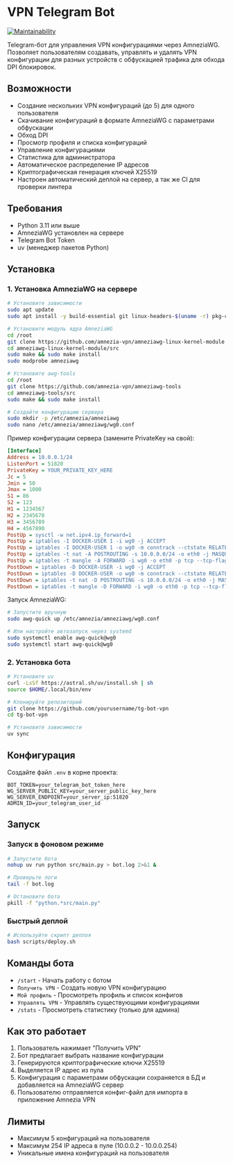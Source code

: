# VPN Telegram Bot

[![Maintainability](https://qlty.sh/gh/inasekin/projects/tg-bot-vpn/maintainability.svg)](https://qlty.sh/gh/inasekin/projects/tg-bot-vpn)

Telegram-бот для управления VPN конфигурациями через AmneziaWG. Позволяет пользователям создавать, управлять и удалять VPN конфигурации для разных устройств с обфускацией трафика для обхода DPI блокировок.

## Возможности

- Создание нескольких VPN конфигураций (до 5) для одного пользователя
- Скачивание конфигураций в формате AmneziaWG с параметрами обфускации
- Обход DPI
- Просмотр профиля и списка конфигураций
- Управление конфигурациями
- Статистика для администратора
- Автоматическое распределение IP адресов
- Криптографическая генерация ключей X25519
- Настроен автоматический деплой на сервер, а так же CI для проверки линтера

## Требования

- Python 3.11 или выше
- AmneziaWG установлен на сервере
- Telegram Bot Token
- uv (менеджер пакетов Python)

## Установка

### 1. Установка AmneziaWG на сервере

```bash
# Установите зависимости
sudo apt update
sudo apt install -y build-essential git linux-headers-$(uname -r) pkg-config libmnl-dev

# Установите модуль ядра AmneziaWG
cd /root
git clone https://github.com/amnezia-vpn/amneziawg-linux-kernel-module
cd amneziawg-linux-kernel-module/src
sudo make && sudo make install
sudo modprobe amneziawg

# Установите awg-tools
cd /root
git clone https://github.com/amnezia-vpn/amneziawg-tools
cd amneziawg-tools/src
sudo make && sudo make install

# Создайте конфигурацию сервера
sudo mkdir -p /etc/amnezia/amneziawg
sudo nano /etc/amnezia/amneziawg/wg0.conf
```

Пример конфигурации сервера (замените PrivateKey на свой):

```ini
[Interface]
Address = 10.0.0.1/24
ListenPort = 51820
PrivateKey = YOUR_PRIVATE_KEY_HERE
Jc = 5
Jmin = 50
Jmax = 1000
S1 = 86
S2 = 123
H1 = 1234567
H2 = 2345678
H3 = 3456789
H4 = 4567890
PostUp = sysctl -w net.ipv4.ip_forward=1
PostUp = iptables -I DOCKER-USER 1 -i wg0 -j ACCEPT
PostUp = iptables -I DOCKER-USER 1 -o wg0 -m conntrack --ctstate RELATED,ESTABLISHED -j ACCEPT
PostUp = iptables -t nat -A POSTROUTING -s 10.0.0.0/24 -o eth0 -j MASQUERADE
PostUp = iptables -t mangle -A FORWARD -i wg0 -o eth0 -p tcp --tcp-flags SYN,RST SYN -j TCPMSS --clamp-mss-to-pmtu
PostDown = iptables -D DOCKER-USER -i wg0 -j ACCEPT
PostDown = iptables -D DOCKER-USER -o wg0 -m conntrack --ctstate RELATED,ESTABLISHED -j ACCEPT
PostDown = iptables -t nat -D POSTROUTING -s 10.0.0.0/24 -o eth0 -j MASQUERADE
PostDown = iptables -t mangle -D FORWARD -i wg0 -o eth0 -p tcp --tcp-flags SYN,RST SYN -j TCPMSS --clamp-mss-to-pmtu
```

Запуск AmneziaWG:

```bash
# Запустите вручную
sudo awg-quick up /etc/amnezia/amneziawg/wg0.conf

# Или настройте автозапуск через systemd
sudo systemctl enable awg-quick@wg0
sudo systemctl start awg-quick@wg0
```

### 2. Установка бота

```bash
# Установите uv
curl -LsSf https://astral.sh/uv/install.sh | sh
source $HOME/.local/bin/env

# Клонируйте репозиторий
git clone https://github.com/yourusername/tg-bot-vpn
cd tg-bot-vpn

# Установите зависимости
uv sync
```

## Конфигурация

Создайте файл `.env` в корне проекта:

```env
BOT_TOKEN=your_telegram_bot_token_here
WG_SERVER_PUBLIC_KEY=your_server_public_key_here
WG_SERVER_ENDPOINT=your_server_ip:51820
ADMIN_ID=your_telegram_user_id
```

## Запуск

### Запуск в фоновом режиме

```bash
# Запустите бота
nohup uv run python src/main.py > bot.log 2>&1 &

# Проверьте логи
tail -f bot.log

# Остановите бота
pkill -f "python.*src/main.py"
```

### Быстрый деплой

```bash
# Используйте скрипт деплоя
bash scripts/deploy.sh
```

## Команды бота

- `/start` - Начать работу с ботом
- `Получить VPN` - Создать новую VPN конфигурацию
- `Мой профиль` - Просмотреть профиль и список конфигов
- `Управлять VPN` - Управлять существующими конфигурациями
- `/stats` - Просмотреть статистику (только для админа)

## Как это работает

1. Пользователь нажимает "Получить VPN"
2. Бот предлагает выбрать название конфигурации
3. Генерируются криптографические ключи X25519
4. Выделяется IP адрес из пула
5. Конфигурация с параметрами обфускации сохраняется в БД и добавляется на AmneziaWG сервер
6. Пользователю отправляется конфиг-файл для импорта в приложение Amnezia VPN

## Лимиты

- Максимум 5 конфигураций на пользователя
- Максимум 254 IP адреса в пуле (10.0.0.2 - 10.0.0.254)
- Уникальные имена конфигураций на пользователя

